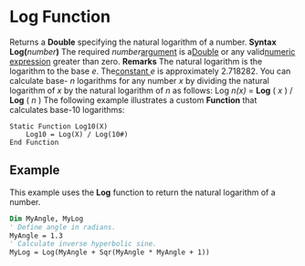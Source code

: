 
# Log Function



Returns a  **Double** specifying the natural logarithm of a number.
 **Syntax**
 **Log(**_number_**)**
The required  _number_[argument](b8bdf64f-5920-1ae9-16d0-b26d09524a30.md) is a[Double](b8bdf64f-5920-1ae9-16d0-b26d09524a30.md) or any valid[numeric expression](b8bdf64f-5920-1ae9-16d0-b26d09524a30.md) greater than zero.
 **Remarks**
The natural logarithm is the logarithm to the base  _e_. The[constant ](b8bdf64f-5920-1ae9-16d0-b26d09524a30.md) _e_ is approximately 2.718282.
You can calculate base- _n_ logarithms for any number _x_ by dividing the natural logarithm of _x_ by the natural logarithm of _n_ as follows:
Log _n(x)_ = **Log** ( _x_ ) / **Log** ( _n_ )
The following example illustrates a custom  **Function** that calculates base-10 logarithms:



```
Static Function Log10(X)
    Log10 = Log(X) / Log(10#)
End Function

```


## Example

This example uses the  **Log** function to return the natural logarithm of a number.


```vb
Dim MyAngle, MyLog
' Define angle in radians.
MyAngle = 1.3
' Calculate inverse hyperbolic sine.
MyLog = Log(MyAngle + Sqr(MyAngle * MyAngle + 1))


```

